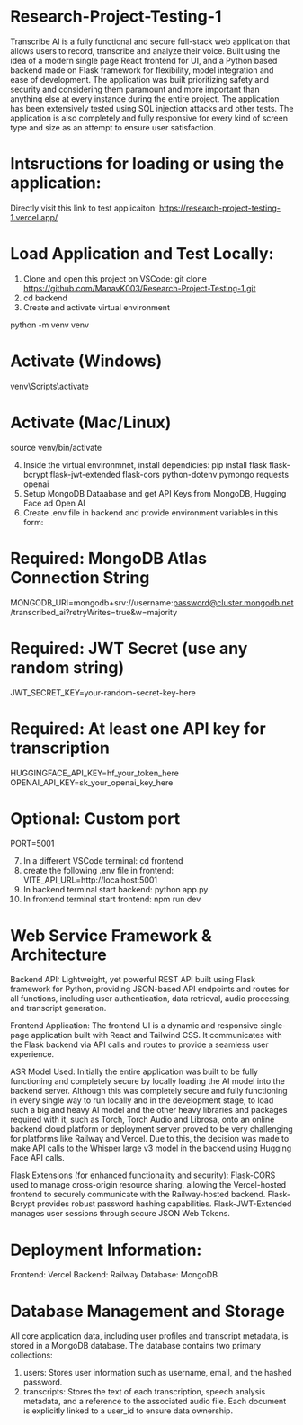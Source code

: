 # Research-Project-Testing-1

Transcribe AI is a fully functional and secure full-stack web application that allows users to record, transcribe and analyze their voice. Built using the idea of a modern single page React frontend for UI, and a Python based backend made on Flask framework for flexibility, model integration and ease of development. The application was built prioritizing safety and security and considering them paramount and more important than anything else at every instance during the entire project. The application has been extensively tested using SQL injection attacks and other tests. The application is also completely and fully responsive for every kind of screen type and size as an attempt to ensure user satisfaction.

# Intsructions for loading or using the application:

Directly visit this link to test applicaiton: https://research-project-testing-1.vercel.app/

# Load Application and Test Locally:

1. Clone and open this project on VSCode: git clone https://github.com/ManavK003/Research-Project-Testing-1.git
2. cd backend
3. Create and activate virtual environment

python -m venv venv

# Activate (Windows)
venv\Scripts\activate

# Activate (Mac/Linux)
source venv/bin/activate

4. Inside the virtual environmnet, install dependicies: pip install flask flask-bcrypt flask-jwt-extended flask-cors python-dotenv pymongo requests openai
5. Setup MongoDB Dataabase and get API Keys from MongoDB, Hugging Face ad Open AI
6. Create .env file in backend and provide environment variables in this form:

# Required: MongoDB Atlas Connection String
MONGODB_URI=mongodb+srv://username:password@cluster.mongodb.net/transcribed_ai?retryWrites=true&w=majority

# Required: JWT Secret (use any random string)
JWT_SECRET_KEY=your-random-secret-key-here

# Required: At least one API key for transcription
HUGGINGFACE_API_KEY=hf_your_token_here
OPENAI_API_KEY=sk_your_openai_key_here

# Optional: Custom port
PORT=5001

7. In a different VSCode terminal: cd frontend
8. create the following .env file in frontend: VITE_API_URL=http://localhost:5001
9. In backend terminal start backend: python app.py
10. In frontend terminal start frontend: npm run dev

    
# Web Service Framework & Architecture
Backend API: Lightweight, yet powerful REST API built using Flask framework for Python, providing JSON-based API endpoints and routes for all functions, including user authentication, data retrieval, audio processing, and transcript generation.

Frontend Application: The frontend UI is a dynamic and responsive single-page application built with React and Tailwind CSS. It communicates with the Flask backend via API calls and routes to provide a seamless user experience.

ASR Model Used: Initially the entire application was built to be fully functioning and completely secure by locally loading the AI model into the backend server. Although this was completely secure and fully functioning in every single way to run locally and in the development stage, to load such a big and heavy AI model and the other heavy libraries and packages required with it, such as Torch, Torch Audio and Librosa, onto an online backend cloud platform or deployment server proved to be very challenging for platforms like Railway and Vercel. Due to this, the decision was made to make API calls to the Whisper large v3 model in the backend using Hugging Face API calls.


Flask Extensions (for enhanced functionality and security): Flask-CORS used to manage cross-origin resource sharing, allowing the Vercel-hosted frontend to securely communicate with the Railway-hosted backend. Flask-Bcrypt provides robust password hashing capabilities. Flask-JWT-Extended manages user sessions through secure JSON Web Tokens.

# Deployment Information:
Frontend: Vercel        Backend: Railway        Database: MongoDB

# Database Management and Storage

All core application data, including user profiles and transcript metadata, is stored in a MongoDB database. The database contains two primary collections:
1. users: Stores user information such as username, email, and the hashed password.
2. transcripts: Stores the text of each transcription, speech analysis metadata, and a reference to the associated audio file. Each document is explicitly linked to a user_id to ensure data ownership.
